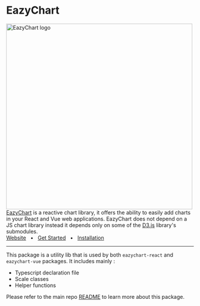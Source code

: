 # EazyChart
<img align="center" width="500" alt="EazyChart logo" src="https://eazychart.com/img/logo.png"/>
<br/>
<a href="https://eazychart.com/">EazyChart</a> is a reactive chart library, it offers the ability to easily add charts in your React and Vue web applications. EazyChart does not depend on a JS chart library instead it depends only on some of the <a href="https://d3js.org/">D3.js</a> library's submodules.

<br />
<a href="https://docs.eazychart.com/">Website</a>
<span>&nbsp;&nbsp;•&nbsp;&nbsp;</span>
<a href="https://docs.eazychart.com/?path=/story/get-started-introduction--page">Get Started</a>
<span>&nbsp;&nbsp;•&nbsp;&nbsp;</span>
<a href="https://docs.eazychart.com/?path=/story/get-started-installation--page">Installation</a>
<br />
<hr />

This package is a utility lib that is used by both `eazychart-react` and `eazychart-vue` packages. It includes mainly :
- Typescript declaration file
- Scale classes
- Helper functions

Please refer to the main repo [README](../../README.md) to learn more about this package.
